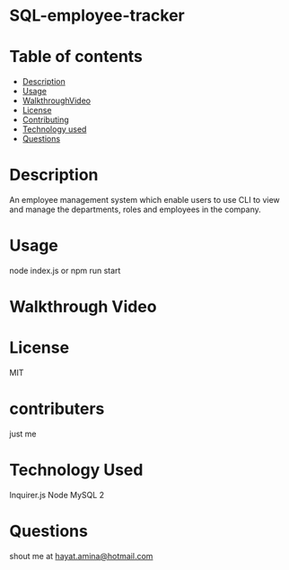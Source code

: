 # SQL-employee-tracker

# Table of contents

- [Description](#Description)
- [Usage](#usage)
- [WalkthroughVideo](#WalkthroughVideo)
- [License](#license)
- [Contributing](#contributers)
- [Technology used](#technology)
- [Questions](#questions)

# Description

An employee management system which enable users to use CLI to view and manage the departments, roles and employees in the company.

# Usage

node index.js
or
npm run start

# Walkthrough Video

# License

MIT

# contributers

just me

# Technology Used

Inquirer.js
Node MySQL 2

# Questions

shout me at hayat.amina@hotmail.com
